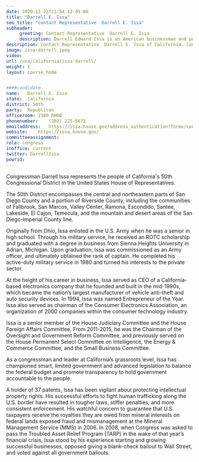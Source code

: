 ```yaml
---
date: 2020-11-22T11:54:12-05:00
title: "Darrell E. Issa"
seo_title: "contact Representative  Darrell E. Issa"
subheader:
     greeting: Contact Representative  Darrell E. Issa 
     description: Darrell Edward Issa is an American businessman and politician who is the U.S. Representative for California's 50th congressional district.
description: Contact Representative  Darrell E. Issa of California. Contact information for Darrell E. Issa includes email address, phone number, and mailing address.
image: issa-darrell.jpeg
video: 
url: /usa/california/issa-darrell/
weight: 1
layout: course_home


####candidate
name:	Darrell E. Issa
state:	California
district: 50th
party:	Republican
officeroom:	2300 RHOB
phonenumber:	(202) 225-5672
emailaddress:	https://issa.house.gov/address_authentication?form=/contact
website:	https://issa.house.gov/
committeeassignment: 
role: congress
inoffice: current
twitter: DarrellIssa
powrid: 
---
```

Congressman Darrell Issa represents the people of California's 50th Congressional District in the United States House of Representatives.

The 50th District encompasses the central and northeastern parts of San Diego County and a portion of Riverside County, including the communities of Fallbrook, San Marcos, Valley Center, Ramona, Escondido, Santee, Lakeside, El Cajon, Temecula, and the mountain and desert areas of the San Diego-Imperial County line. 

Originally from Ohio, Issa enlisted in the U.S. Army when he was a senior in high school. Through his military service, he received an ROTC scholarship and graduated with a degree in business from Sienna Heights University in Adrian, Michigan. Upon graduation, Issa was commissioned as an Army officer, and ultimately obtained the rank of captain. He completed his active-duty military service in 1980 and turned his interests to the private sector.

At the height of his career in business, Issa served as CEO of a California-based electronics company that he founded and built in the mid-1990s, which became the nation’s largest manufacturer of vehicle anti-theft and auto security devices. In 1994, Issa was named Entrepreneur of the Year. Issa also served as chairman of the Consumer Electronics Association, an organization of 2000 companies within the consumer technology industry.

Issa is a senior member of the House Judiciary Committee and the House Foreign Affairs Committee.  From 2011-2015, he was the Chairman of the Oversight and Government Reform Committee, and  previously served on the House Permanent Select Committee on Intelligence, the Energy & Commerce Committee, and the Small Business Committee. 

As a congressman and leader at California’s grassroots level, Issa has championed smart, limited government and advanced legislation to balance the federal budget and promote transparency to hold government accountable to the people.

A holder of 37 patents, Issa has been vigilant about protecting intellectual property rights. His successful efforts to fight human trafficking along the U.S. border have resulted in tougher laws, stiffer penalties, and more consistent enforcement. His watchful concern to guarantee that U.S. taxpayers receive the royalties they are owed from mineral interests on federal lands exposed fraud and mismanagement at the Mineral Management Service (MMS) in 2006. In 2008, when Congress was asked to pass the Troubled Asset Relief Program (TARP) in the wake of that year’s financial crisis, Issa stood by his experience starting and growing successful businesses, opposed giving a blank-check bailout to Wall Street, and voted against all government bailouts.
